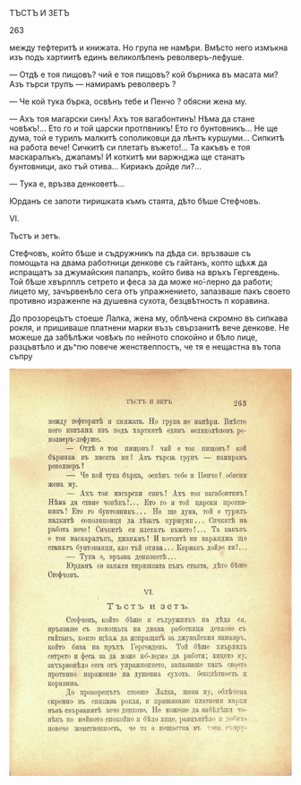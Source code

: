 ﻿ТЪСТЪ И ЗЕТЪ

263

между тефтеритѣ и книжата. Но група не намѣри. Вмѣсто него измъкна изъ подъ хартиитѣ единъ великолѣпенъ револверъ-лефуше.

— Отдѣ е тоя пищовъ? чий е тоя пищовъ? кой бърника въ масата ми? Азъ търси трупъ — намирамъ револверъ ?

— Че кой тука бърка, освѣнъ тебе и Пенчо ? обясни жена му.

— Ахъ тоя магарски синъ! Ахъ тоя вагабонтинъ! Нѣма да стане човѣкъ!... Ето го и той царски протпвникъ! Ето го бунтовникъ... Не ще дума, той е турилъ малкитѣ сополиковци да лѣнтъ куршуми... Сипкитѣ на работа вече! Сичкитѣ си плетатъ въжето!... Та какъвъ е тоя маскаралъкъ, джапамъ! И коткитѣ ми варжнджа ще станатъ бунтовници, ако тъй отива... Кириакъ дойде ли?...

— Тука е, връзва денковетѣ...

Юрданъ се запоти тиришката къмъ стаята, дѣто бѣше Стефчовъ.

VI.

Тъстъ и зетъ.

Стефчовъ, който бѣше и съдружникъ па дѣда си. връзваше съ помощьта на двама работници денкове съ гайтанъ, копто щѣхѫ да испращатъ за джумайския папапръ, който бива на връхъ Гергевдень. Той бѣше хвърлплъ сетрето и феса за да може но́-лерно да работи; лицето му, зачървенѣло сега отъ упражнението, запазваше пакъ своето противно израженпе на душевна сухота, безцвѣтность п коравина.

До прозорецътъ стоеше Лалка, жена му, облѣчена скромно въ сипкава рокля, и пришиваше платнени марки възъ свързанитѣ вече денкове. Не можеше да забѣлѣжи човѣкъ по нейното спокойно и бѣло лице, разцъвтѣло и дъ^пю повече женствеппостъ, че тя е нещастна въ топа съпру

![original](images/298.jpg)

